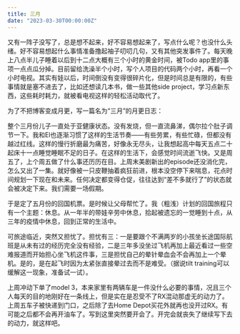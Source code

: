 ```yaml
---
title: 三月
date: "2023-03-30T00:00:00Z"
---
```


又有一阵子没写了，总是想不起来，好不容易想起来了，写点什么呢？也没什么头绪。好不容易想起什么事情准备撸起袖子叨叨几句，又有其他突发事件了。每天晚上八点半儿子睡着以后到十二点大概有三个小时的黄金时间，被Todo app里的事项一点点瓜分掉。目前留给洗澡半个小时，写个人项目的代码两个小时，再看一个小时电视。其实有娃以后，时间倒没有变得很碎片化，但是时间总是有限的，有些事情就是塞不进去了，比如还想读几本书，做一些其他side project，学习点新东西，这些耗时耗力，就被看电视这样的轻松活动取代了。

为了不把博客变成月更，写一篇名为“三月”的月更日志：

整个三月份儿子一直处于亚健康状态。没有发烧，但一直流鼻涕，偶尔拉个肚子调节一下。我和El也逐渐习惯了这样的生活节奏——有些劳累，有些忙碌，但都没有越过红线。这样的慢行折磨最为痛苦，好像永无尽头，让我想起高中每天五点二十起床十一点睡觉睡眠不足的日子。在这样的生活下，会感觉时间流逝飞快。又是周五了，上个周五做了什么事还历历在目。上周末美剧新出的episode还没消化完，怎么又出了一集。就好像被一只皮鞭抽着疯狂前进，根本没空停下来喘息，花点时间规划一下现在和未来。任何决定都变得仓促，往往达到“差不多就行了”的状态就会被决定下来。我们需要一场假期。

于是定了五月份的回国机票。是时候让父母帮忙了。我（粗浅）计划的回国旅程只有一个主题：休息。从一年半的带娃辛劳中休息，拾起被遗忘的一觉睡到十点，从三年的疫情中休息，回到正常的生活中。

可旅途临近，突然又担忧了。担忧有三：一是要跟个不满两岁的小孩坐长途国际航班是从未有过的经历完全没有经验，二是三年多没坐过飞机再加上最近看过一些空难报道而开始担心坐飞机这件事，三是担忧自己的晕针晕血会不会再加上一个晕机。是的，是在起飞时因为太紧张直接晕过去而不是难受。（据说tilt training可以缓解这一现象，准备试一试）。

上周冲动下单了model 3，本来家里有两辆车是一件没什么必要的事情，况且三个人每天的目的地刚好在一条线上，但是实在是忍受不了RX混动那虚无的动力了。上周五车子被快递到门口，之后除了去Home Depot买花外就再也没开过RX。有可能之后都不会再开油车了。写到这里突然要开会了。开完会就丧失了继续写下去的动力，就这样吧。
